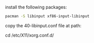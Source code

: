 install the following packages:
```sh
pacman -S libinput xf86-input-libinput
```
copy the 40-libinput.conf file at path:

cd /etc/X11/xorg.conf.d/
